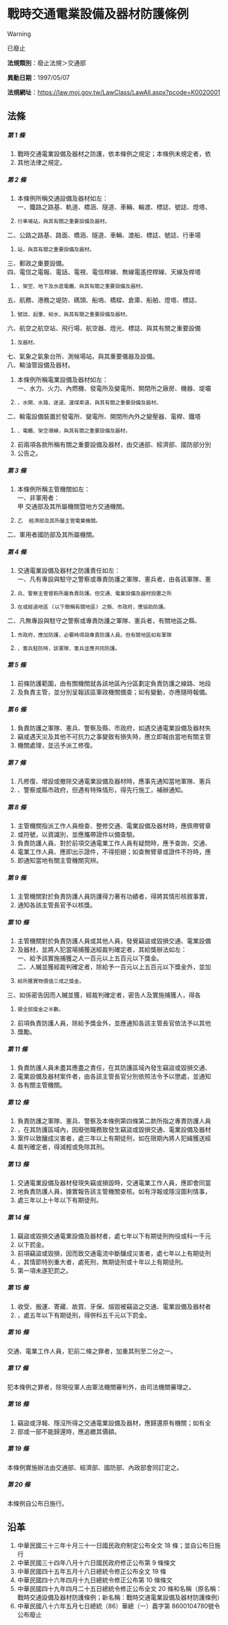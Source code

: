# 戰時交通電業設備及器材防護條例


> [!WARNING]
> 已廢止


**法規類別**：廢止法規＞交通部

**異動日期**：1997/05/07  

**法規網址**：https://law.moj.gov.tw/LawClass/LawAll.aspx?pcode=K0020001



## 法條
##### 第 1 條
1. 戰時交通電業設備及器材之防護，依本條例之規定；本條例未規定者，依
1. 其他法律之規定。

##### 第 2 條
1. 本條例所稱交通設備及器材如左：  
一、鐵路之路基、軌道、橋涵、隧道、車輛、輪渡、標誌、號誌、燈塔、
1.     行車場站，與其有關之重要設備及器材。  
二、公路之路基、路面、橋涵、隧道、車輛、渡船、標誌、號誌、行車場
1.     站，與其有關之重要設備及器材。  
三、郵政之重要設備。  
四、電信之電報、電話、電視、電信桿線、無線電遙控桿線、天線及桿塔
1.     、架空、地下及水底電纜、與其有關之重要設備及器材。  
五、航務、港務之堤防、碼頭、船塢、橋樑、倉庫、船舶、燈塔、標誌、
1.     號誌、起重、給水，與其有關之重要設備及器材。  
六、航空之航空站、飛行場、航空器、燈光、標誌、與其有關之重要設備
1.     及器材。  
七、氣象之氣象台所、測候場站，與其重要儀器及設備。  
八、輸油管設備及器材。
1. 本條例所稱電業設備及器材如左：  
一、水力、火力、內燃機、發電所及變電所、開閉所之廠房、機器、堤壩
1.     、水閘、水路、遂道、運煤索道，與其有關之重要設備及器材。  
二、輸電設備裝置於發電所、變電所、開閉所內外之變壓器、電桿、鐵塔
1.     、電纜、架空導線，與其有關之重要設備及器材。
1. 前兩項各款所稱有關之重要設備及器材，由交通部、經濟部、國防部分別
1. 公告之。

##### 第 3 條
1. 本條例所稱主管機關如左：  
一、非軍用者：  
    甲  交通部及其所屬機關暨地方交通機關。
1.     乙  經濟部及其所屬主管電業機關。  
二、軍用者國防部及其所屬機關。

##### 第 4 條
1. 交通電業設備及器材之防護責任如左：  
一、凡有專設與駐守之警察或專責防護之軍隊、憲兵者，由各該軍隊、憲
1.     兵、警察主管督飭所屬負責防護。但交通、電業設備及器材設置之所
1.     在或經過地區 (以下簡稱有關地區) 之縣、市政府，應協助防護。  
二、凡無專設與駐守之警察或專責防護之軍隊、憲兵者，有關地區之縣、
1.     市政府，應加防護，必要時得設專責防護人員。但有關地區如有軍隊
1.     、憲兵駐防時，該軍隊、憲兵並應共同防護。

##### 第 5 條
1. 前條防護範圍，由有關機關就各該地區內分區劃定負責防護之線路、地段
1. 及負責主管，並分別呈報該區軍政機關備查；如有變動，亦應隨時報備。

##### 第 6 條
1. 負責防護之軍隊、憲兵、警察及縣、市政府，如遇交通電業設備及器材失
1. 竊或遇天災及其他不可抗力之事變致有損失時，應立即報由當地有關主管
1. 機關處理，並迅予派工修復。

##### 第 7 條
1. 凡修復、增設或撤除交通電業設備及器材時，應事先通知當地軍隊、憲兵
1. 、警察或縣市政府，但遇有特殊情形，得先行施工，補辦通知。

##### 第 8 條
1. 主管機關指派工作人員檢查、整修交通、電業設備及器材時，應佩帶臂章
1. 或符號，以資識別，並應攜帶證件以備查驗。
1. 負責防護人員、對於前項交通電業工作人員有疑問時，應予查詢，交通、
1. 電業工作人員、應即出示證件，不得拒絕；如查無臂章或證件不符時，應
1. 即通知當地有關主管機關究辨。

##### 第 9 條
1. 主管機關對於負責防護人員防護得力著有功績者，得將其情形核敘事實，
1. 通知各該主管長官予以核獎。

##### 第 10 條
1. 主管機關對於負責防護人員或其他人員，發覺竊盜或毀損交通、電業設備
1. 及器材，並將人犯當場捕獲送經裁判確定者，其給獎辦法如左：  
一、給予該實施捕獲之人一百元以上五百元以下獎金。  
二、人贓並獲經裁判確定者，除給予一百元以上五百元以下獎金外，並加
1.     給所獲實物價值三成之獎金。  
三、如係密告因而人贓並獲，經裁判確定者，密告人及實施捕獲人，得各
1.     領全部獎金之半數。
1. 前項負責防護人員，除給予獎金外，並應通知各該主管長官依法予以其他
1. 獎勵。

##### 第 11 條
1. 負責防護人員未盡其應盡之責任，在其防護區域內發生竊盜或毀損交通、
1. 電業設備及器材案件者，由各該主管長官分別依照法令予以懲處，並通知
1. 各有關主管機關。

##### 第 12 條
1. 負責防護之軍隊、憲兵、警察及本條例第四條第二款所指之專責防護人員
1. ，在其防護區域內，因廢弛職務致發生竊盜或毀損交通、電業設備及器材
1. 案件以致釀成災害者，處三年以上有期徒刑，如在限期內將人犯緝獲送經
1. 裁判確定者，得減輕或免除其刑。

##### 第 13 條
1. 交通電業設備及器材發現失竊或損毀時，交通電業工作人員，應即會同當
1. 地負責防護人員，據實報告該主管機關查核。如有浮報或隱沒圖利情事，
1. 處三年以上十年以下有期徒刑。

##### 第 14 條
1. 竊盜或毀損交通電業設備及器材者，處七年以下有期徒刑拘役或科一千元
1. 以下罰金。
1. 前項竊盜或毀損，因而致交通電流中斷釀成災害者，處七年以上有期徒刑
1. ，其情節特別重大者，處死刑，無期徒刑或十年以上有期徒刑。
1. 第一項未遂犯罰之。

##### 第 15 條
1. 收受、搬運、寄藏、故買、牙保、熔毀被竊盜之交通、電業設備及器材者
1. ，處五年以下有期徒刑，得併科五千元以下罰金。

##### 第 16 條
交通、電業工作人員，犯前二條之罪者，加重其刑至二分之一。

##### 第 17 條
犯本條例之罪者，除現役軍人由軍法機關審判外，由司法機關審理之。

##### 第 18 條
1. 竊盜或浮報、隱沒所得之交通電業設備及器材，應歸還原有機關；如有全
1. 部或一部不能歸還時，應追繳其價額。

##### 第 19 條
本條例實施辦法由交通部、經濟部、國防部、內政部會同訂定之。

##### 第 20 條
本條例自公布日施行。

## 沿革
1. 中華民國三十三年十月三十一日國民政府制定公布全文 18 條；並自公布日施行
1. 中華民國三十四年八月十六日國民政府修正公布第 9  條條文
1. 中華民國四十五年五月十八日總統令修正公布全文 19 條
1. 中華民國四十六年四月十九日總統令修正公布第 10 條條文
1. 中華民國四十九年四月二十五日總統令修正公布全文 20 條和名稱（原名稱：戰時交通設備及器材防護條例；新名稱：戰時交通電業設備及器材防護條例）
1. 中華民國八十六年五月七日總統（86）華總（一）義字第 8600104780號令公布廢止
